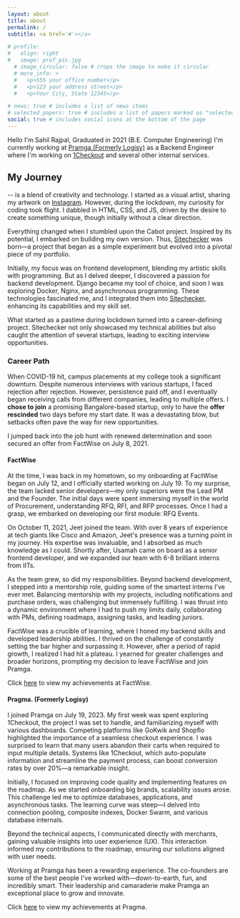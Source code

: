```yaml
---
layout: about
title: about
permalink: /
subtitle: <a href='#'></a>

# profile:
#   align: right
#   image: prof_pic.jpg
  # image_circular: false # crops the image to make it circular
  # more_info: >
  #   <p>555 your office number</p>
  #   <p>123 your address street</p>
  #   <p>Your City, State 12345</p>

# news: true # includes a list of news items
# selected_papers: true # includes a list of papers marked as "selected={true}"
social: true # includes social icons at the bottom of the page
---
```


Hello I'm Sahil Rajpal, Graduated in 2021 (B.E. Computer Engineering) I'm currently working at [Pramga.(Formerly Logisy)](https://bepragma.ai) as a Backend Engineer where I'm working on [1Checkout](https://1checkout.ai) and several other internal services.

## My Journey
 -- is a blend of creativity and technology. I started as a visual artist, sharing my artwork on [Instagram](https://instagram.com/sahilrajpal05). However, during the lockdown, my curiosity for coding took flight. I dabbled in HTML, CSS, and JS, driven by the desire to create something unique, though initially without a clear direction.

Everything changed when I stumbled upon the Cabot project. Inspired by its potential, I embarked on building my own version. Thus, [Sitechecker](https://github.com/sahilr05/sitechecker) was born—a project that began as a simple experiment but evolved into a pivotal piece of my portfolio.

Initially, my focus was on frontend development, blending my artistic skills with programming. But as I delved deeper, I discovered a passion for backend development. Django became my tool of choice, and soon I was exploring Docker, Nginx, and asynchronous programming. These technologies fascinated me, and I integrated them into [Sitechecker](https://github.com/sahilr05/sitechecker), enhancing its capabilities and my skill set.

What started as a pastime during lockdown turned into a career-defining project. Sitechecker not only showcased my technical abilities but also caught the attention of several startups, leading to exciting interview opportunities.


### Career Path

When COVID-19 hit, campus placements at my college took a significant downturn. Despite numerous interviews with various startups, I faced rejection after rejection. However, persistence paid off, and I eventually began receiving calls from different companies, leading to multiple offers. I **chose to join** a promising Bangalore-based startup, only to have the **offer rescinded** two days before my start date. It was a devastating blow, but setbacks often pave the way for new opportunities.

I jumped back into the job hunt with renewed determination and soon secured an offer from FactWise on July 8, 2021.

#### FactWise
At the time, I was back in my hometown, so my onboarding at FactWise began on July 12, and I officially started working on July 19. To my surprise, the team lacked senior developers—my only superiors were the Lead PM and the Founder. The initial days were spent immersing myself in the world of Procurement, understanding RFQ, RFI, and RFP processes. Once I had a grasp, we embarked on developing our first module: RFQ Events.

On October 11, 2021, Jeet joined the team. With over 8 years of experience at tech giants like Cisco and Amazon, Jeet's presence was a turning point in my journey. His expertise was invaluable, and I absorbed as much knowledge as I could. Shortly after, Usamah came on board as a senior frontend developer, and we expanded our team with 6-8 brilliant interns from IITs.

As the team grew, so did my responsibilities. Beyond backend development, I stepped into a mentorship role, guiding some of the smartest interns I’ve ever met. Balancing mentorship with my projects, including notifications and purchase orders, was challenging but immensely fulfilling. I was thrust into a dynamic environment where I had to push my limits daily, collaborating with PMs, defining roadmaps, assigning tasks, and leading juniors.

FactWise was a crucible of learning, where I honed my backend skills and developed leadership abilities. I thrived on the challenge of constantly setting the bar higher and surpassing it. However, after a period of rapid growth, I realized I had hit a plateau. I yearned for greater challenges and broader horizons, prompting my decision to leave FactWise and join Pramga.

Click [here](https://sahilr05.github.com/cv) to view my achievements at FactWise.

#### Pragma. (Formerly Logisy)
I joined Pramga on July 19, 2023. My first week was spent exploring 1Checkout, the project I was set to handle, and familiarizing myself with various dashboards. Competing platforms like GoKwik and Shopflo highlighted the importance of a seamless checkout experience. I was surprised to learn that many users abandon their carts when required to input multiple details. Systems like 1Checkout, which auto-populate information and streamline the payment process, can boost conversion rates by over 20%—a remarkable insight.

Initially, I focused on improving code quality and implementing features on the roadmap. As we started onboarding big brands, scalability issues arose. This challenge led me to optimize databases, applications, and asynchronous tasks. The learning curve was steep—I delved into connection pooling, composite indexes, Docker Swarm, and various database internals.

Beyond the technical aspects, I communicated directly with merchants, gaining valuable insights into user experience (UX). This interaction informed my contributions to the roadmap, ensuring our solutions aligned with user needs.

Working at Pramga has been a rewarding experience. The co-founders are some of the best people I've worked with—down-to-earth, fun, and incredibly smart. Their leadership and camaraderie make Pramga an exceptional place to grow and innovate.

Click [here](https://sahilr05.github.com/cv) to view my achievements at Pragma.


<!-- Write your biography here. Tell the world about yourself. Link to your favorite [subreddit](http://reddit.com). You can put a picture in, too. The code is already in, just name your picture `prof_pic.jpg` and put it in the `img/` folder.

Put your address / P.O. box / other info right below your picture. You can also disable any of these elements by editing `profile` property of the YAML header of your `_pages/about.md`. Edit `_bibliography/papers.bib` and Jekyll will render your [publications page](/al-folio/publications/) automatically.

Link to your social media connections, too. This theme is set up to use [Font Awesome icons](https://fontawesome.com/) and [Academicons](https://jpswalsh.github.io/academicons/), like the ones below. Add your Facebook, Twitter, LinkedIn, Google Scholar, or just disable all of them. -->
